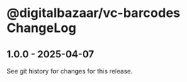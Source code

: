 # @digitalbazaar/vc-barcodes ChangeLog

## 1.0.0 - 2025-04-07

See git history for changes for this release.
